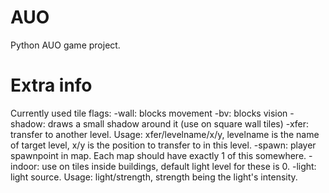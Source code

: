 # AUO
Python AUO game project.

# Extra info
Currently used tile flags:
    -wall: blocks movement
    -bv: blocks vision
    -shadow: draws a small shadow around it (use on square wall tiles)
    -xfer: transfer to another level. Usage: xfer/levelname/x/y, levelname is the name of target level, x/y is the position to transfer to in this level.
    -spawn: player spawnpoint in map. Each map should have exactly 1 of this somewhere.
    -indoor: use on tiles inside buildings, default light level for these is 0.
    -light: light source. Usage: light/strength, strength being the light's intensity.